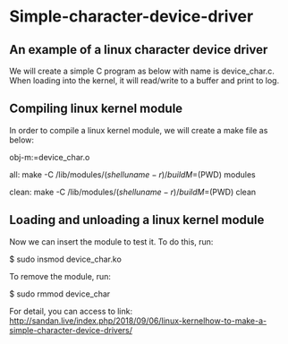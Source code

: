 # Simple-character-device-driver
## An example of a linux character device driver

We will create a simple C program as below with name is device_char.c. When loading into the kernel, it will read/write to a buffer and print to log.

## Compiling linux kernel module
In order to compile a linux kernel module, we will create a make file as below:

obj-m:=device_char.o

all:
	make -C /lib/modules/$(shell uname -r)/build M=$(PWD) modules

clean:
	make -C /lib/modules/$(shell uname -r)/build M=$(PWD) clean


## Loading and unloading a linux kernel module
Now we can insert the module to test it. To do this, run:

$  sudo insmod device_char.ko 

To remove the module, run:

$  sudo rmmod device_char

For detail, you can access to link:
http://sandan.live/index.php/2018/09/06/linux-kernelhow-to-make-a-simple-character-device-drivers/
